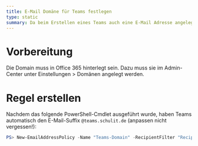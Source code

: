 ```yaml
---
title: E-Mail Domäne für Teams festlegen
type: static
summary: Da beim Erstellen eines Teams auch eine E-Mail Adresse angelegt wird, möchten wir die Standarddomain für Teams auf eine Subdomain ändern. So müllt man sich die Hauptdomain nicht zu.
---
```



# Vorbereitung

Die Domain muss in Office 365 hinterlegt sein. Dazu muss sie im Admin-Center unter Einstellungen > Domänen angelegt werden.

# Regel erstellen

Nachdem das folgende PowerShell-Cmdlet ausgeführt wurde, haben Teams automatisch den E-Mail-Suffix `@teams.schulit.de` (anpassen nicht vergessen!):

```powershell
PS> New-EmailAddressPolicy -Name "Teams-Domain" -RecipientFilter "RecipientTypeDetails -eq 'GroupMailbox'" -EnabledEmailAddressTemplates "SMTP:@teams.schulit.de" -Priority 1
```